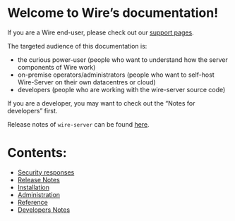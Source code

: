 <!-- Wire documentation master file, created by
 sphinx-quickstart on Thu Jul 18 13:44:11 2019.
 You can adapt this file completely to your liking, but it should at least
 contain the root `toctree` directive. -->

# Welcome to Wire’s documentation!

If you are a Wire end-user, please check out our [support pages](https://support.wire.com/).

The targeted audience of this documentation is:

- the curious power-user (people who want to understand how the server components of Wire work)
- on-premise operators/administrators (people who want to self-host Wire-Server on their own datacentres or cloud)
- developers (people who are working with the wire-server source code)

If you are a developer, you may want to check out the “Notes for developers” first.

Release notes of `wire-server` can be found [here](https://github.com/wireapp/wire-server/releases).

# Contents:

* [Security responses](security-responses/README.md)
* [Release Notes](changelog/README.md)
* [Installation](how-to/install/README.md)
* [Administration](how-to/administrate/README.md)
* [Reference](understand/README.md)
* [Developers Notes](developer/README.md)

<!-- Overview <understand/overview> -->
<!-- commented out for now... -->
<!-- Indices and tables -->
<!-- ================== -->
<!-- * :ref:`genindex` -->
<!-- * :ref:`modindex` -->
<!-- * :ref:`search` -->
